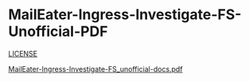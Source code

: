 # MailEater-Ingress-Investigate-FS-Unofficial-PDF

[LICENSE](https://github.com/RuinDig/MailEater-Ingress-Investigate-FS-Unofficial-PDF/blob/main/LICENSE.txt)  

[MailEater-Ingress-Investigate-FS_unofficial-docs.pdf](https://github.com/RuinDig/MailEater-Ingress-Investigate-FS-Unofficial-PDF/files/10608342/MailEater-Ingress-Investigate-FS_unofficial-docs.pdf)
